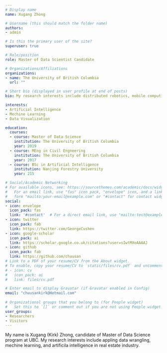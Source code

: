 ```yaml
---
# Display name
name: Xugang Zhong

# Username (this should match the folder name)
authors:
- admin

# Is this the primary user of the site?
superuser: true

# Role/position
role: Master of Data Scientist Candidate

# Organizations/Affiliations
organizations:
- name: The University of British Columbia
  url: ""

# Short bio (displayed in user profile at end of posts)
bio: My research interests include distributed robotics, mobile computing and programmable matter.

interests:
- Artificial Intelligence
- Mechine Learning
- Data Visualization

education:
  courses:
  - course: Master of Data Science
    institution: The University of British Columbia
    year: 2019
  - course: MEng in Civil Engneering
    institution: The University of British Columbia
    year: 2017
  - course: BSc in Artificial Intelligence
    institution: Nanjing Forestry University
    year: 215

# Social/Academic Networking
# For available icons, see: https://sourcethemes.com/academic/docs/widgets/#icons
#   For an email link, use "fas" icon pack, "envelope" icon, and a link in the
#   form "mailto:your-email@example.com" or "#contact" for contact widget.
social:
- icon: envelope
  icon_pack: fas
  link: '#contact'  # For a direct email link, use "mailto:test@example.org".
- icon: twitter
  icon_pack: fab
  link: https://twitter.com/GeorgeCushen
- icon: google-scholar
  icon_pack: ai
  link: https://scholar.google.co.uk/citations?user=sIwtMXoAAAAJ
- icon: github
  icon_pack: fab
  link: https://github.com/chuusan
# Link to a PDF of your resume/CV from the About widget.
# To enable, copy your resume/CV to `static/files/cv.pdf` and uncomment the lines below.  
# - icon: cv
#   icon_pack: ai
#   link: files/cv.pdf

# Enter email to display Gravatar (if Gravatar enabled in Config)
email: "chuusankirk@Hotmail.com"
  
# Organizational groups that you belong to (for People widget)
#   Set this to `[]` or comment out if you are not using People widget.  
user_groups:
- Researchers
- Visitors
---
```


My name is Xugang (Kirk) Zhong, candidate of Master of Data Science program at UBC. My research interests include appling data wrangling, mechine learning, and artificila intelligence in real estate industry. 
